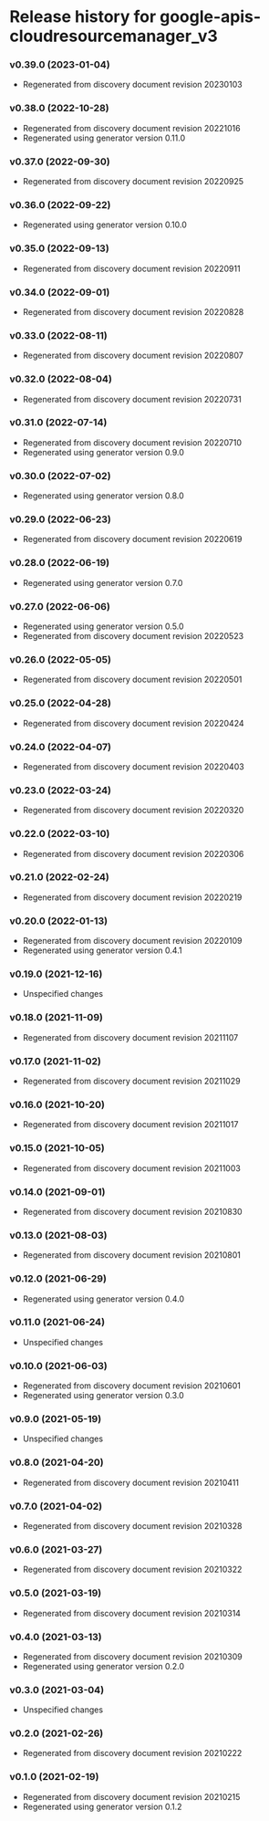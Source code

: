 # Release history for google-apis-cloudresourcemanager_v3

### v0.39.0 (2023-01-04)

* Regenerated from discovery document revision 20230103

### v0.38.0 (2022-10-28)

* Regenerated from discovery document revision 20221016
* Regenerated using generator version 0.11.0

### v0.37.0 (2022-09-30)

* Regenerated from discovery document revision 20220925

### v0.36.0 (2022-09-22)

* Regenerated using generator version 0.10.0

### v0.35.0 (2022-09-13)

* Regenerated from discovery document revision 20220911

### v0.34.0 (2022-09-01)

* Regenerated from discovery document revision 20220828

### v0.33.0 (2022-08-11)

* Regenerated from discovery document revision 20220807

### v0.32.0 (2022-08-04)

* Regenerated from discovery document revision 20220731

### v0.31.0 (2022-07-14)

* Regenerated from discovery document revision 20220710
* Regenerated using generator version 0.9.0

### v0.30.0 (2022-07-02)

* Regenerated using generator version 0.8.0

### v0.29.0 (2022-06-23)

* Regenerated from discovery document revision 20220619

### v0.28.0 (2022-06-19)

* Regenerated using generator version 0.7.0

### v0.27.0 (2022-06-06)

* Regenerated using generator version 0.5.0
* Regenerated from discovery document revision 20220523

### v0.26.0 (2022-05-05)

* Regenerated from discovery document revision 20220501

### v0.25.0 (2022-04-28)

* Regenerated from discovery document revision 20220424

### v0.24.0 (2022-04-07)

* Regenerated from discovery document revision 20220403

### v0.23.0 (2022-03-24)

* Regenerated from discovery document revision 20220320

### v0.22.0 (2022-03-10)

* Regenerated from discovery document revision 20220306

### v0.21.0 (2022-02-24)

* Regenerated from discovery document revision 20220219

### v0.20.0 (2022-01-13)

* Regenerated from discovery document revision 20220109
* Regenerated using generator version 0.4.1

### v0.19.0 (2021-12-16)

* Unspecified changes

### v0.18.0 (2021-11-09)

* Regenerated from discovery document revision 20211107

### v0.17.0 (2021-11-02)

* Regenerated from discovery document revision 20211029

### v0.16.0 (2021-10-20)

* Regenerated from discovery document revision 20211017

### v0.15.0 (2021-10-05)

* Regenerated from discovery document revision 20211003

### v0.14.0 (2021-09-01)

* Regenerated from discovery document revision 20210830

### v0.13.0 (2021-08-03)

* Regenerated from discovery document revision 20210801

### v0.12.0 (2021-06-29)

* Regenerated using generator version 0.4.0

### v0.11.0 (2021-06-24)

* Unspecified changes

### v0.10.0 (2021-06-03)

* Regenerated from discovery document revision 20210601
* Regenerated using generator version 0.3.0

### v0.9.0 (2021-05-19)

* Unspecified changes

### v0.8.0 (2021-04-20)

* Regenerated from discovery document revision 20210411

### v0.7.0 (2021-04-02)

* Regenerated from discovery document revision 20210328

### v0.6.0 (2021-03-27)

* Regenerated from discovery document revision 20210322

### v0.5.0 (2021-03-19)

* Regenerated from discovery document revision 20210314

### v0.4.0 (2021-03-13)

* Regenerated from discovery document revision 20210309
* Regenerated using generator version 0.2.0

### v0.3.0 (2021-03-04)

* Unspecified changes

### v0.2.0 (2021-02-26)

* Regenerated from discovery document revision 20210222

### v0.1.0 (2021-02-19)

* Regenerated from discovery document revision 20210215
* Regenerated using generator version 0.1.2

